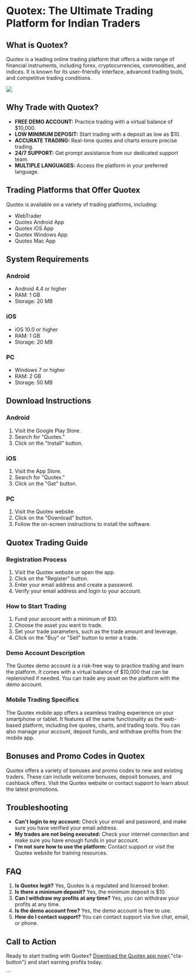 # Quotex: The Ultimate Trading Platform for Indian Traders

## What is Quotex?

Quotex is a leading online trading platform that offers a wide range of
financial instruments, including forex, cryptocurrencies, commodities,
and indices. It is known for its user-friendly interface, advanced
trading tools, and competitive trading conditions.

[![](https://static.quotex.io/files/5_en/300_250.jpg)](https://traff.sbs/brokerqxsignupf)

## Why Trade with Quotex?

-   **FREE DEMO ACCOUNT:** Practice trading with a virtual balance of
    \$10,000.
-   **LOW MINIMUM DEPOSIT:** Start trading with a deposit as low as
    \$10.
-   **ACCURATE TRADING:** Real-time quotes and charts ensure precise
    trading.
-   **24/7 SUPPORT:** Get prompt assistance from our dedicated support
    team.
-   **MULTIPLE LANGUAGES:** Access the platform in your preferred
    language.

## Trading Platforms that Offer Quotex

Quotex is available on a variety of trading platforms, including:

-   WebTrader
-   Quotex Android App
-   Quotex iOS App
-   Quotex Windows App
-   Quotex Mac App

## System Requirements

### Android

-   Android 4.4 or higher
-   RAM: 1 GB
-   Storage: 20 MB

### iOS

-   iOS 10.0 or higher
-   RAM: 1 GB
-   Storage: 20 MB

### PC

-   Windows 7 or higher
-   RAM: 2 GB
-   Storage: 50 MB

## Download Instructions

### Android

1.  Visit the Google Play Store.
2.  Search for "Quotex."
3.  Click on the "Install" button.

### iOS

1.  Visit the App Store.
2.  Search for "Quotex."
3.  Click on the "Get" button.

### PC

1.  Visit the Quotex website.
2.  Click on the "Download" button.
3.  Follow the on-screen instructions to install the software.

## Quotex Trading Guide

### Registration Process

1.  Visit the Quotex website or open the app.
2.  Click on the "Register" button.
3.  Enter your email address and create a password.
4.  Verify your email address and login to your account.

### How to Start Trading

1.  Fund your account with a minimum of \$10.
2.  Choose the asset you want to trade.
3.  Set your trade parameters, such as the trade amount and leverage.
4.  Click on the "Buy" or "Sell" button to enter a trade.

### Demo Account Description

The Quotex demo account is a risk-free way to practice trading and learn
the platform. It comes with a virtual balance of \$10,000 that can be
replenished if needed. You can trade any asset on the platform with the
demo account.

### Mobile Trading Specifics

The Quotex mobile app offers a seamless trading experience on your
smartphone or tablet. It features all the same functionality as the
web-based platform, including live quotes, charts, and trading tools.
You can also manage your account, deposit funds, and withdraw profits
from the mobile app.

## Bonuses and Promo Codes in Quotex

Quotex offers a variety of bonuses and promo codes to new and existing
traders. These can include welcome bonuses, deposit bonuses, and
cashback offers. Visit the Quotex website or contact support to learn
about the latest promotions.

## Troubleshooting

-   **Can\'t login to my account:** Check your email and password, and
    make sure you have verified your email address.
-   **My trades are not being executed:** Check your internet connection
    and make sure you have enough funds in your account.
-   **I\'m not sure how to use the platform:** Contact support or visit
    the Quotex website for training resources.

## FAQ

1.  **Is Quotex legit?** Yes, Quotex is a regulated and licensed broker.
2.  **Is there a minimum deposit?** Yes, the minimum deposit is \$10.
3.  **Can I withdraw my profits at any time?** Yes, you can withdraw
    your profits at any time.
4.  **Is the demo account free?** Yes, the demo account is free to use.
5.  **How do I contact support?** You can contact support via live chat,
    email, or phone.

## Call to Action

Ready to start trading with Quotex? [Download the Quotex app
now](\%22https://traff.sbs/quotexonelink\%22){."cta-button"} and
start earning profits today.

\`\`\`

